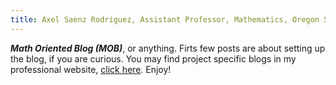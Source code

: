 ```yaml
---
title: Axel Saenz Rodriguez, Assistant Professor, Mathematics, Oregon State University
---
```


***Math Oriented Blog (MOB)***, or anything. Firts few posts are about setting up the blog, if you are curious. You may find project specific blogs in my professional website, [click here](https://sites.google.com/view/axelsaenz). Enjoy!
